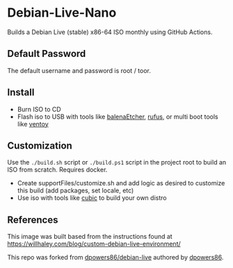 # Debian-Live-Nano

Builds a Debian Live (stable) x86-64 ISO monthly using GitHub Actions.

## Default Password

The default username and password is root / toor.

## Install

- Burn ISO to CD
- Flash iso to USB with tools like [balenaEtcher](https://etcher.balena.io/), [rufus](https://rufus.ie/en/), or multi
  boot tools like [ventoy](https://www.ventoy.net/en/index.html)

## Customization

Use the `./build.sh` script or `./build.ps1` script in the project root to build an ISO from scratch. Requires docker.

- Create supportFiles/customize.sh and add logic as desired to customize this build (add packages, set locale, etc)
- Use iso with tools like [cubic](https://github.com/PJ-Singh-001/Cubic) to build your own distro

## References

This image was built based from the instructions found at https://willhaley.com/blog/custom-debian-live-environment/

This repo was forked from [dpowers86/debian-live](https://github.com/dpowers86/debian-live]) authored by
[dpowers86](https://github.com/dpowers86).
